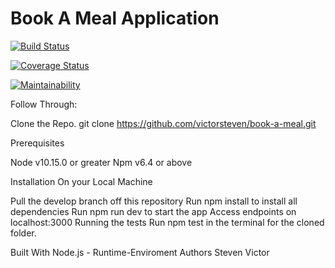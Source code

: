 
# Book A Meal Application
[![Build Status](https://travis-ci.org/victorsteven/Book-A-Meal.svg?branch=Develop)](https://travis-ci.org/victorsteven/Book-A-Meal)

[![Coverage Status](https://coveralls.io/repos/github/victorsteven/Book-A-Meal/badge.svg?branch=Develop)](https://coveralls.io/github/victorsteven/Book-A-Meal?branch=Develop)

[![Maintainability](https://api.codeclimate.com/v1/badges/6e4b97b66eacce568b4f/maintainability)](https://codeclimate.com/github/victorsteven/Book-A-Meal/maintainability)


Follow Through:

Clone the Repo.
git clone https://github.com/victorsteven/book-a-meal.git

Prerequisites

Node v10.15.0 or greater
Npm v6.4 or above

Installation
On your Local Machine

Pull the develop branch off this repository
Run npm install to install all dependencies
Run npm run dev to start the app
Access endpoints on localhost:3000
Running the tests
Run npm test in the terminal for the cloned folder.

Built With
Node.js - Runtime-Enviroment
Authors
Steven Victor

